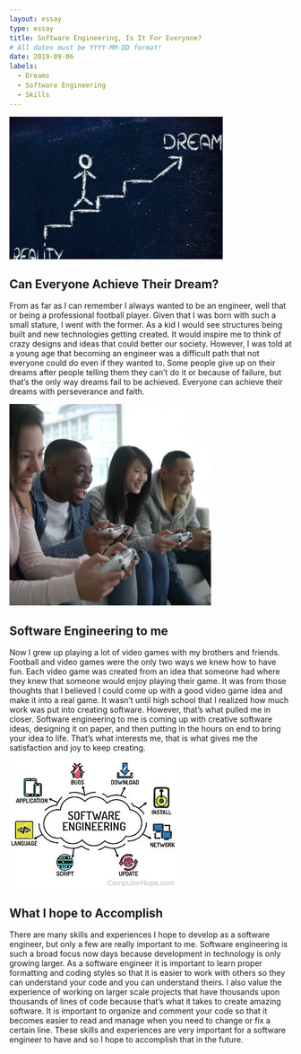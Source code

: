 ```yaml
---
layout: essay
type: essay
title: Software Engineering, Is It For Everyone?
# All dates must be YYYY-MM-DD format!
date: 2019-09-06
labels:
  - Dreams
  - Software Engineering
  - Skills
---
```


<img class="ui medium left floated image" src="../images/dreams.jpg">

## Can Everyone Achieve Their Dream?

From as far as I can remember I always wanted to be an engineer, well that or being a professional football player. Given that I was born with such a small stature, I went with the former. As a kid I would see structures being built and new technologies getting created. It would inspire me to think of crazy designs and ideas that could better our society. However, I was told at a young age that becoming an engineer was a difficult path that not everyone could do even if they wanted to. Some people give up on their dreams after people telling them they can’t do it or because of failure, but that’s the only way dreams fail to be achieved. Everyone can achieve their dreams with perseverance and faith.

<img class="ui tiny left floated image" src="../images/gaming.jpg">

## Software Engineering to me

Now I grew up playing a lot of video games with my brothers and friends. Football and video games were the only two ways we knew how to have fun. Each video game was created from an idea that someone had where they knew that someone would enjoy playing their game. It was from those thoughts that I believed I could come up with a good video game idea and make it into a real game. It wasn’t until high school that I realized how much work was put into creating software. However, that’s what pulled me in closer. Software engineering to me is coming up with creative software ideas, designing it on paper, and then putting in the hours on end to bring your idea to life. That’s what interests me, that is what gives me the satisfaction and joy to keep creating.

<img class="ui medium left floated image" src="../images/software_eng.jpg">

## What I hope to Accomplish

There are many skills and experiences I hope to develop as a software engineer, but only a few are really important to me. Software engineering is such a broad focus now days because development in technology is only growing larger. As a software engineer it is important to learn proper formatting and coding styles so that it is easier to work with others so they can understand your code and you can understand theirs. I also value the experience of working on larger scale projects that have thousands upon thousands of lines of code because that’s what it takes to create amazing software. It is important to organize and comment your code so that it becomes easier to read and manage when you need to change or fix a certain line. These skills and experiences are very important for a software engineer to have and so I hope to accomplish that in the future.

